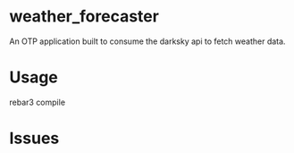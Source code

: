 # weather_forecaster

An OTP application built to consume the darksky api to fetch weather data.

# Usage

rebar3 compile

# Issues
